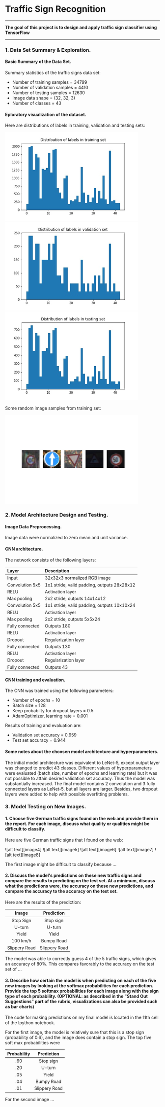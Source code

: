 # **Traffic Sign Recognition** 

---

**The goal of this project is to design and apply traffic sign classifier using TensorFlow**

---

### 1. Data Set Summary & Exploration.

#### Basic Summary of the Data Set.

Summary statistics of the traffic signs data set:

* Number of training samples = 34799
* Number of validation samples = 4410
* Number of testing samples = 12630
* Image data shape = (32, 32, 3)
* Number of classes = 43

#### Eploratory visualization of the dataset.

Here are distributions of labels in training, validation and testing sets:

<img src="./images/distribution_train.jpg">
<img src="./images/distribution_valid.jpg">
<img src="./images/distribution_test.jpg">

Some random image samples from training set:

<img src="./images/random_signs.jpg">

### 2. Model Architecture Design and Testing.

#### Image Data Preprocessing.

Image data were normalized to zero mean and unit variance.

#### CNN architecture.

The network consists of the following layers:

| Layer         		      |     Description	        					                 | 
|:----------------------|:----------------------------------------------| 
| Input               		| 32x32x3 normalized RGB image   						        	| 
| Convolution 5x5      	| 1x1 stride, valid padding, outputs 28x28x12  	|
| RELU	             				|	Activation layer                             	|
| Max pooling	         	| 2x2 stride,  outputs 14x14x12             				|
| Convolution 5x5      	| 1x1 stride, valid padding, outputs 10x10x24  	|
| RELU	             				|	Activation layer                             	|
| Max pooling	         	| 2x2 stride,  outputs 5x5x24               				|
| Fully connected	     	| Outputs 180                          									|
| RELU	             				|	Activation layer                             	|
| Dropout           				|	Regularization layer                         	|
| Fully connected	     	| Outputs 130                          									|
| RELU	             				|	Activation layer                             	|
| Dropout           				|	Regularization layer                         	|
| Fully connected	     	| Outputs 43                           									| 

#### CNN training and evaluation.

The CNN was trained using the following parameters:

* Number of epochs = 10
* Batch size = 128
* Keep probabilty for dropout layers = 0.5
* AdamOptimizer, learning rate = 0.001

Results of training and evaluation are:

* Validation set accuracy = 0.959
* Test set accuracy = 0.944

#### Some notes about the choosen model architecture and hyperparameters.

The initial model architecture was equivalent to LeNet-5, except output layer was changed to predict 43 classes. Different values of hyperparameters were evaluated (batch size, number of epochs and learning rate) but it was not possible to attain desired validation set accuracy. Thus the model was substantially increased. The final model contains 2 convolution and 3 fully connected layers as LeNet-5, but all layers are larger. Besides, two dropout layers were added to help with possible overfitting problems.

### 3. Model Testing on New Images.

#### 1. Choose five German traffic signs found on the web and provide them in the report. For each image, discuss what quality or qualities might be difficult to classify.

Here are five German traffic signs that I found on the web:

![alt text][image4] ![alt text][image5] ![alt text][image6] 
![alt text][image7] ![alt text][image8]

The first image might be difficult to classify because ...

#### 2. Discuss the model's predictions on these new traffic signs and compare the results to predicting on the test set. At a minimum, discuss what the predictions were, the accuracy on these new predictions, and compare the accuracy to the accuracy on the test set.

Here are the results of the prediction:

| Image			        |     Prediction	        					| 
|:---------------------:|:---------------------------------------------:| 
| Stop Sign      		| Stop sign   									| 
| U-turn     			| U-turn 										|
| Yield					| Yield											|
| 100 km/h	      		| Bumpy Road					 				|
| Slippery Road			| Slippery Road      							|


The model was able to correctly guess 4 of the 5 traffic signs, which gives an accuracy of 80%. This compares favorably to the accuracy on the test set of ...

#### 3. Describe how certain the model is when predicting on each of the five new images by looking at the softmax probabilities for each prediction. Provide the top 5 softmax probabilities for each image along with the sign type of each probability. (OPTIONAL: as described in the "Stand Out Suggestions" part of the rubric, visualizations can also be provided such as bar charts)

The code for making predictions on my final model is located in the 11th cell of the Ipython notebook.

For the first image, the model is relatively sure that this is a stop sign (probability of 0.6), and the image does contain a stop sign. The top five soft max probabilities were

| Probability         	|     Prediction	        					| 
|:---------------------:|:---------------------------------------------:| 
| .60         			| Stop sign   									| 
| .20     				| U-turn 										|
| .05					| Yield											|
| .04	      			| Bumpy Road					 				|
| .01				    | Slippery Road      							|


For the second image ... 



